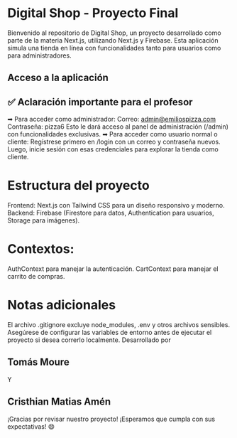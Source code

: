 # **Digital Shop - Proyecto Final**
Bienvenido al repositorio de Digital Shop, un proyecto desarrollado como parte de la materia Next.js, utilizando Next.js y Firebase. Esta aplicación simula una tienda en línea con funcionalidades tanto para usuarios como para administradores.

## **Acceso a la aplicación**
## **✅ Aclaración importante para el profesor**
➡ Para acceder como administrador:
Correo: admin@emiliospizza.com
Contraseña: pizza6
Esto le dará acceso al panel de administración (/admin) con funcionalidades exclusivas.
➡ Para acceder como usuario normal o cliente:
Regístrese primero en /login con un correo y contraseña nuevos.
Luego, inicie sesión con esas credenciales para explorar la tienda como cliente.
# **Estructura del proyecto**
Frontend: Next.js con Tailwind CSS para un diseño responsivo y moderno.
Backend: Firebase (Firestore para datos, Authentication para usuarios, Storage para imágenes).
# **Contextos**:
AuthContext para manejar la autenticación.
CartContext para manejar el carrito de compras.
# **Notas adicionales**
El archivo .gitignore excluye node_modules, .env y otros archivos sensibles.
Asegúrese de configurar las variables de entorno antes de ejecutar el proyecto si desea correrlo localmente.
Desarrollado por
## **Tomás Moure** 
Y
## **Cristhian Matias Amén**
¡Gracias por revisar nuestro proyecto!
¡Esperamos que cumpla con sus expectativas! 😄
